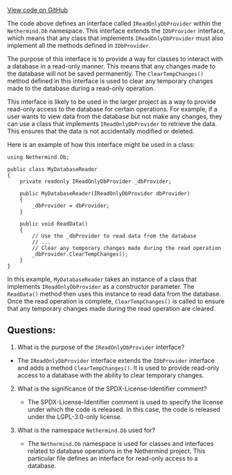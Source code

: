 [View code on GitHub](https://github.com/nethermindeth/nethermind/Nethermind.Db/IReadOnlyDbProvider.cs)

The code above defines an interface called `IReadOnlyDbProvider` within the `Nethermind.Db` namespace. This interface extends the `IDbProvider` interface, which means that any class that implements `IReadOnlyDbProvider` must also implement all the methods defined in `IDbProvider`. 

The purpose of this interface is to provide a way for classes to interact with a database in a read-only manner. This means that any changes made to the database will not be saved permanently. The `ClearTempChanges()` method defined in this interface is used to clear any temporary changes made to the database during a read-only operation.

This interface is likely to be used in the larger project as a way to provide read-only access to the database for certain operations. For example, if a user wants to view data from the database but not make any changes, they can use a class that implements `IReadOnlyDbProvider` to retrieve the data. This ensures that the data is not accidentally modified or deleted.

Here is an example of how this interface might be used in a class:

```
using Nethermind.Db;

public class MyDatabaseReader
{
    private readonly IReadOnlyDbProvider _dbProvider;

    public MyDatabaseReader(IReadOnlyDbProvider dbProvider)
    {
        _dbProvider = dbProvider;
    }

    public void ReadData()
    {
        // Use the _dbProvider to read data from the database
        // ...
        // Clear any temporary changes made during the read operation
        _dbProvider.ClearTempChanges();
    }
}
```

In this example, `MyDatabaseReader` takes an instance of a class that implements `IReadOnlyDbProvider` as a constructor parameter. The `ReadData()` method then uses this instance to read data from the database. Once the read operation is complete, `ClearTempChanges()` is called to ensure that any temporary changes made during the read operation are cleared.
## Questions: 
 1. What is the purpose of the `IReadOnlyDbProvider` interface?
   - The `IReadOnlyDbProvider` interface extends the `IDbProvider` interface and adds a method `ClearTempChanges()`. It is used to provide read-only access to a database with the ability to clear temporary changes.

2. What is the significance of the SPDX-License-Identifier comment?
   - The SPDX-License-Identifier comment is used to specify the license under which the code is released. In this case, the code is released under the LGPL-3.0-only license.

3. What is the namespace `Nethermind.Db` used for?
   - The `Nethermind.Db` namespace is used for classes and interfaces related to database operations in the Nethermind project. This particular file defines an interface for read-only access to a database.